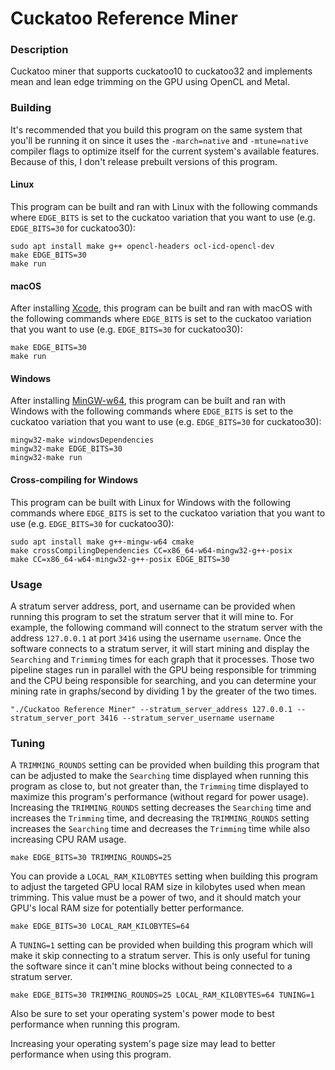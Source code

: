 # Cuckatoo Reference Miner

### Description
Cuckatoo miner that supports cuckatoo10 to cuckatoo32 and implements mean and lean edge trimming on the GPU using OpenCL and Metal.

### Building
It's recommended that you build this program on the same system that you'll be running it on since it uses the `-march=native` and `-mtune=native` compiler flags to optimize itself for the current system's available features. Because of this, I don't release prebuilt versions of this program.

#### Linux
This program can be built and ran with Linux with the following commands where `EDGE_BITS` is set to the cuckatoo variation that you want to use (e.g. `EDGE_BITS=30` for cuckatoo30):
```
sudo apt install make g++ opencl-headers ocl-icd-opencl-dev
make EDGE_BITS=30
make run
```

#### macOS
After installing [Xcode](https://developer.apple.com/xcode), this program can be built and ran with macOS with the following commands where `EDGE_BITS` is set to the cuckatoo variation that you want to use (e.g. `EDGE_BITS=30` for cuckatoo30):
```
make EDGE_BITS=30
make run
```

#### Windows
After installing [MinGW-w64](https://winlibs.com), this program can be built and ran with Windows with the following commands where `EDGE_BITS` is set to the cuckatoo variation that you want to use (e.g. `EDGE_BITS=30` for cuckatoo30):
```
mingw32-make windowsDependencies
mingw32-make EDGE_BITS=30
mingw32-make run
```

#### Cross-compiling for Windows
This program can be built with Linux for Windows with the following commands where `EDGE_BITS` is set to the cuckatoo variation that you want to use (e.g. `EDGE_BITS=30` for cuckatoo30):
```
sudo apt install make g++-mingw-w64 cmake
make crossCompilingDependencies CC=x86_64-w64-mingw32-g++-posix
make CC=x86_64-w64-mingw32-g++-posix EDGE_BITS=30
```

### Usage
A stratum server address, port, and username can be provided when running this program to set the stratum server that it will mine to. For example, the following command will connect to the stratum server with the address `127.0.0.1` at port `3416` using the username `username`. Once the software connects to a stratum server, it will start mining and display the `Searching` and `Trimming` times for each graph that it processes. Those two pipeline stages run in parallel with the GPU being responsible for trimming and the CPU being responsible for searching, and you can determine your mining rate in graphs/second by dividing 1 by the greater of the two times.
```
"./Cuckatoo Reference Miner" --stratum_server_address 127.0.0.1 --stratum_server_port 3416 --stratum_server_username username
```

### Tuning
A `TRIMMING_ROUNDS` setting can be provided when building this program that can be adjusted to make the `Searching` time displayed when running this program as close to, but not greater than, the `Trimming` time displayed to maximize this program's performance (without regard for power usage). Increasing the `TRIMMING_ROUNDS` setting decreases the `Searching` time and increases the `Trimming` time, and decreasing the `TRIMMING_ROUNDS` setting increases the `Searching` time and decreases the `Trimming` time while also increasing CPU RAM usage.
```
make EDGE_BITS=30 TRIMMING_ROUNDS=25
```
You can provide a `LOCAL_RAM_KILOBYTES` setting when building this program to adjust the targeted GPU local RAM size in kilobytes used when mean trimming. This value must be a power of two, and it should match your GPU's local RAM size for potentially better performance.
```
make EDGE_BITS=30 LOCAL_RAM_KILOBYTES=64
```
A `TUNING=1` setting can be provided when building this program which will make it skip connecting to a stratum server. This is only useful for tuning the software since it can't mine blocks without being connected to a stratum server.
```
make EDGE_BITS=30 TRIMMING_ROUNDS=25 LOCAL_RAM_KILOBYTES=64 TUNING=1
```

Also be sure to set your operating system's power mode to best performance when running this program.

Increasing your operating system's page size may lead to better performance when using this program.
